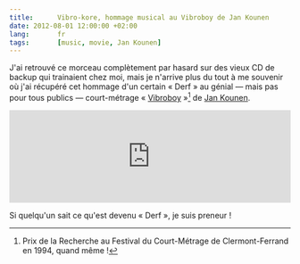 ```yaml
---
title:      Vibro-kore, hommage musical au Vibroboy de Jan Kounen
date: 2012-08-01 12:00:00 +02:00
lang:       fr
tags:       [music, movie, Jan Kounen]
---
```


J'ai retrouvé ce morceau complètement par hasard sur des vieux CD de backup qui trainaient chez moi, mais je n'arrive plus du tout à me souvenir où j'ai récupéré cet hommage d'un certain « Derf » au génial — mais pas pour tous publics — court-métrage « [Vibroboy](http://fr.wikipedia.org/wiki/Vibroboy) »[^1] de [Jan Kounen](http://fr.wikipedia.org/wiki/Jan_Kounen).

[^1]: Prix de la Recherche au Festival du Court-Métrage de Clermont-Ferrand en 1994, quand même !

<iframe width="100%" height="166" scrolling="no" frameborder="no" src="https://w.soundcloud.com/player/?url=http%3A%2F%2Fapi.soundcloud.com%2Ftracks%2F54835396&auto_play=false&show_artwork=true&color=ff7700"></iframe>

Si quelqu'un sait ce qu'est devenu « Derf », je suis preneur !

